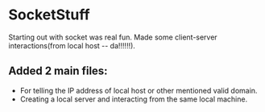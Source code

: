 # SocketStuff
Starting out with socket was real fun. Made some client-server interactions(from local host -- da!!!!!!).



## Added 2 main files:

 - For telling the IP address of local host or other mentioned valid domain.
 - Creating a local server and interacting from the same local machine.

